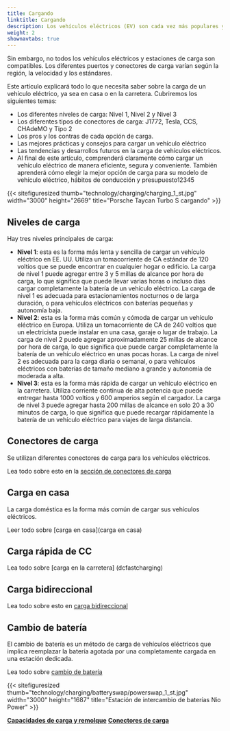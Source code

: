 ```yaml
---
title: Cargando
linktitle: Cargando
description: Los vehículos eléctricos (EV) son cada vez más populares y asequibles, pero requieren un método de repostaje diferente al de los coches convencionales. En lugar de llenar un tanque de gasolina, los vehículos eléctricos deben conectarse a una estación de carga y recargar sus baterías.
weight: 2
shownavtabs: true
---
```

<!-- markdownlint-disable MD033 -->

Sin embargo, no todos los vehículos eléctricos y estaciones de carga son compatibles. Los diferentes puertos y conectores de carga varían según la región, la velocidad y los estándares.

Este artículo explicará todo lo que necesita saber sobre la carga de un vehículo eléctrico, ya sea en casa o en la carretera. Cubriremos los siguientes temas:

- Los diferentes niveles de carga: Nivel 1, Nivel 2 y Nivel 3
- Los diferentes tipos de conectores de carga: J1772, Tesla, CCS, CHAdeMO y Tipo 2
- Los pros y los contras de cada opción de carga.
- Las mejores prácticas y consejos para cargar un vehículo eléctrico
- Las tendencias y desarrollos futuros en la carga de vehículos eléctricos.
- Al final de este artículo, comprenderá claramente cómo cargar un vehículo eléctrico de manera eficiente, segura y conveniente. También aprenderá cómo elegir la mejor opción de carga para su modelo de vehículo eléctrico, hábitos de conducción y presupuesto12345

{{< sitefiguresized thumb="technology/charging/charging_1_st.jpg" width="3000" height="2669" title="Porsche Taycan Turbo S cargando" >}}

## Niveles de carga

Hay tres niveles principales de carga:

- **Nivel 1**: esta es la forma más lenta y sencilla de cargar un vehículo eléctrico en EE. UU. Utiliza un tomacorriente de CA estándar de 120 voltios que se puede encontrar en cualquier hogar o edificio. La carga de nivel 1 puede agregar entre 3 y 5 millas de alcance por hora de carga, lo que significa que puede llevar varias horas o incluso días cargar completamente la batería de un vehículo eléctrico. La carga de nivel 1 es adecuada para estacionamientos nocturnos o de larga duración, o para vehículos eléctricos con baterías pequeñas y autonomía baja.
- **Nivel 2**: esta es la forma más común y cómoda de cargar un vehículo eléctrico en Europa. Utiliza un tomacorriente de CA de 240 voltios que un electricista puede instalar en una casa, garaje o lugar de trabajo. La carga de nivel 2 puede agregar aproximadamente 25 millas de alcance por hora de carga, lo que significa que puede cargar completamente la batería de un vehículo eléctrico en unas pocas horas. La carga de nivel 2 es adecuada para la carga diaria o semanal, o para vehículos eléctricos con baterías de tamaño mediano a grande y autonomía de moderada a alta.
- **Nivel 3**: esta es la forma más rápida de cargar un vehículo eléctrico en la carretera. Utiliza corriente continua de alta potencia que puede entregar hasta 1000 voltios y 600 amperios según el cargador. La carga de nivel 3 puede agregar hasta 200 millas de alcance en solo 20 a 30 minutos de carga, lo que significa que puede recargar rápidamente la batería de un vehículo eléctrico para viajes de larga distancia.

## Conectores de carga

Se utilizan diferentes conectores de carga para los vehículos eléctricos.

Lea todo sobre esto en la [sección de conectores de carga](conectores)

## Carga en casa

La carga doméstica es la forma más común de cargar sus vehículos eléctricos.

Leer todo sobre [carga en casa](carga en casa)

## Carga rápida de CC

Lea todo sobre [carga en la carretera] (dcfastcharging)

## Carga bidireccional

Lea todo sobre esto en [carga bidireccional](bidireccional)

## Cambio de batería

El cambio de batería es un método de carga de vehículos eléctricos que implica reemplazar la batería agotada por una completamente cargada en una estación dedicada.

Lea todo sobre [cambio de batería](batteryswap)

{{< sitefiguresized thumb="technology/charging/batteryswap/powerswap_1_st.jpg" width="3000" height="1687" title="Estación de intercambio de baterías Nio Power" >}}

<div class="mt-3 mb-3">
     <a href="../cargoandtowing/" class="text-decoration-none text-black"><strong><i class="bi-arrow-left"></i> Capacidades de carga y remolque</strong ></a>
     <a href="connectors/" class="text-decoration-none text-black float-end"><strong>Conectores de carga <i class="bi-arrow-right"></i></strong></a>
</div>
